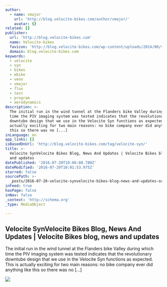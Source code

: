 ```yaml
---
author:
  - name: vmajor
    url: 'http://blog.velocite-bikes.com/author/vmajor/'
    avatar: {}
related: []
publisher:
  url: 'http://blog.velocite-bikes.com'
  name: Velocite-bikes
  favicon: 'http://blog.velocite-bikes.com/wp-content/uploads/2014/08/v-flav.png'
  domain: blog.velocite-bikes.com
keywords:
  - velocite
  - syn
  - bikes
  - ebike
  - venn
  - vmajor
  - flux
  - test
  - program
  - aerodynamics
description: >-
  The initial run in the wind tunnel at the Flanders bike Valley during which
  time the PIV imaging system was tested indicates that the revolutionary
  downtube design that we use in the Velocite Syn functions as expected. This is
  actually exciting for two main reasons: no bike company ever did anything like
  this so there was no [...]
inLanguage: en
app_links: []
isBasedOnUrl: 'http://blog.velocite-bikes.com/tag/velocite-syn/'
title: >-
  Velocite SynVelocite Bikes Blog, News And Updates | Velocite Bikes blog, news
  and updates
datePublished: '2016-07-20T10:06:08.780Z'
dateModified: '2016-07-20T10:01:53.975Z'
starred: false
sourcePath: >-
  _posts/2016-07-20-velocite-synvelocite-bikes-blog-news-and-updates-or-velocite.md
inFeed: true
hasPage: false
inNav: false
_context: 'http://schema.org'
_type: MediaObject

---
```

<article style=""><h1>Velocite SynVelocite Bikes Blog, News And Updates | Velocite Bikes blog, news and updates</h1><p>The initial run in the wind tunnel at the Flanders bike Valley during which time the PIV imaging system was tested indicates that the revolutionary downtube design that we use in the Velocite Syn functions as expected. This is actually exciting for two main reasons: no bike company ever did anything like this so there was no [...]</p><img src="http://blog.velocite-bikes.com/wp-content/uploads/2016/06/P1030209.jpg" /></article>